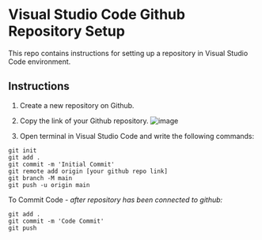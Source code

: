 # Visual Studio Code Github Repository Setup
This repo contains instructions for setting up a repository in Visual Studio Code environment.

## Instructions
1. Create a new repository on Github.
2. Copy the link of your Github repository.
   ![image](https://github.com/sidneyshafer/vs-code-github-setup/assets/66838571/e3b593a7-9fba-4a65-a86b-4d318693bbb6)

4. Open terminal in Visual Studio Code and write the following commands:
```
git init
git add .
git commit -m 'Initial Commit'
git remote add origin [your github repo link]
git branch -M main
git push -u origin main
```
To Commit Code - *after repository has been connected to github:*
```
git add .
git commit -m 'Code Commit'
git push
```
